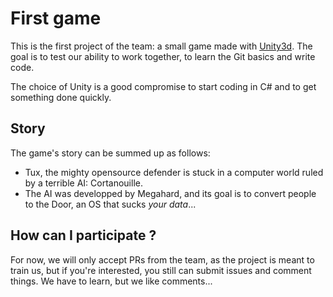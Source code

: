 # First game
This is the first project of the team: a small game made with [Unity3d](http://unity3d.com). The goal is to test our ability to work together, to learn the Git basics and write code.

The choice of Unity is a good compromise to start coding in C# and to get something done quickly.

## Story
The game's story can be summed up as follows:
  - Tux, the mighty opensource defender is stuck in a computer world ruled by a terrible AI: Cortanouille.
  - The AI was developped by Megahard, and its goal is to convert people to the Door, an OS that sucks _your data_...

## How can I participate ?
For now, we will only accept PRs from the team, as the project is meant to train us, but if you're interested, you still can submit issues and comment things. We have to learn, but we like comments...
